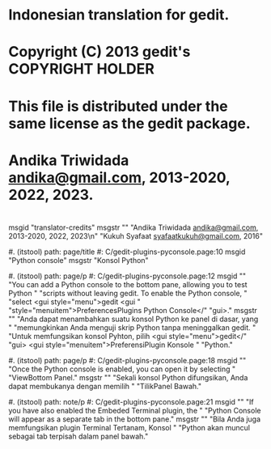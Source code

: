 # Indonesian translation for gedit.
# Copyright (C) 2013 gedit's COPYRIGHT HOLDER
# This file is distributed under the same license as the gedit package.
# Andika Triwidada <andika@gmail.com>, 2013-2020, 2022, 2023.
#
msgid "translator-credits"
msgstr ""
"Andika Triwidada <andika@gmail.com>, 2013-2020, 2022, 2023\n"
"Kukuh Syafaat <syafaatkukuh@gmail.com>, 2016"

#. (itstool) path: page/title
#: C/gedit-plugins-pyconsole.page:10
msgid "Python console"
msgstr "Konsol Python"

#. (itstool) path: page/p
#: C/gedit-plugins-pyconsole.page:12
msgid ""
"You can add a Python console to the bottom pane, allowing you to test Python "
"scripts without leaving <app>gedit</app>. To enable the Python console, "
"select <guiseq><gui style=\"menu\">gedit</gui> <gui "
"style=\"menuitem\">Preferences</gui><gui>Plugins</gui> <gui>Python Console</"
"gui></guiseq>."
msgstr ""
"Anda dapat menambahkan suatu konsol Python ke panel di dasar, yang "
"memungkinkan Anda menguji skrip Python tanpa meninggalkan <app>gedit</app>. "
"Untuk memfungsikan konsol Pyhton, pilih <guiseq><gui style=\"menu\">gedit</"
"gui> <gui style=\"menuitem\">Preferensi</gui><gui>Plugin</gui> <gui>Konsole "
"Python</gui></guiseq>."

#. (itstool) path: page/p
#: C/gedit-plugins-pyconsole.page:18
msgid ""
"Once the Python console is enabled, you can open it by selecting "
"<guiseq><gui>View</gui><gui>Bottom Panel</gui></guiseq>."
msgstr ""
"Sekali konsol Python difungsikan, Anda dapat membukanya dengan memilih "
"<guiseq><gui>Tilik</gui><gui>Panel Bawah</gui></guiseq>."

#. (itstool) path: note/p
#: C/gedit-plugins-pyconsole.page:21
msgid ""
"If you have also enabled the <gui>Embeded Terminal</gui> plugin, the "
"<gui>Python Console</gui> will appear as a separate tab in the bottom pane."
msgstr ""
"Bila Anda juga memfungsikan plugin <gui>Terminal Tertanam</gui>, <gui>Konsol "
"Python</gui> akan muncul sebagai tab terpisah dalam panel bawah."
